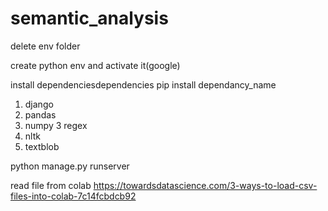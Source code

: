 # semantic_analysis
delete env folder

create python env and activate it(google)

install dependenciesdependencies
pip install dependancy_name
1. django
2. pandas
2. numpy
3 regex
4. nltk
5. textblob

python manage.py runserver

read file from colab
https://towardsdatascience.com/3-ways-to-load-csv-files-into-colab-7c14fcbdcb92
